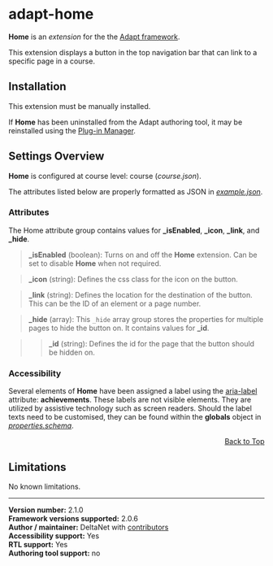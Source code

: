 # adapt-home

**Home** is an *extension* for the the [Adapt framework](https://github.com/adaptlearning/adapt_framework).   

This extension displays a button in the top navigation bar that can link to a specific page in a course.

## Installation

This extension must be manually installed.  

If **Home** has been uninstalled from the Adapt authoring tool, it may be reinstalled using the [Plug-in Manager](https://github.com/adaptlearning/adapt_authoring/wiki/Plugin-Manager).  

## Settings Overview

**Home** is configured at course level: course (*course.json*).  

The attributes listed below are properly formatted as JSON in [*example.json*](https://github.com/deltanet/adapt-home/blob/master/example.json).

### Attributes

The Home attribute group contains values for **_isEnabled**, **_icon**, **_link**, and **_hide**.

>**_isEnabled** (boolean):  Turns on and off the **Home** extension. Can be set to disable **Home** when not required.

>**_icon** (string):  Defines the css class for the icon on the button.  

>**_link** (string):  Defines the location for the destination of the button. This can be the ID of an element or a page number.  

>**_hide** (array):  This `_hide` array group stores the properties for multiple pages to hide the button on. It contains values for **_id**.  

>>**_id** (string):  Defines the id for the page that the button should be hidden on.  

### Accessibility
Several elements of **Home** have been assigned a label using the [aria-label](https://github.com/adaptlearning/adapt_framework/wiki/Aria-Labels) attribute: **achievements**. These labels are not visible elements. They are utilized by assistive technology such as screen readers. Should the label texts need to be customised, they can be found within the **globals** object in [*properties.schema*](https://github.com/deltanet/adapt-achievements/blob/master/properties.schema).   
<div float align=right><a href="#top">Back to Top</a></div> 

## Limitations
 
No known limitations. 

----------------------------
**Version number:**  2.1.0   
**Framework versions supported:**  2.0.6    
**Author / maintainer:** DeltaNet with [contributors](https://github.com/deltanet/adapt-home/graphs/contributors)     
**Accessibility support:** Yes  
**RTL support:** Yes     
**Authoring tool support:** no
